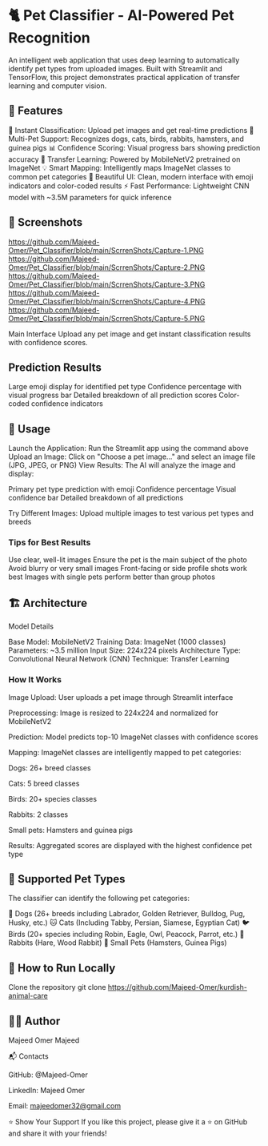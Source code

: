 # 🐈 Pet Classifier - AI-Powered Pet Recognition
An intelligent web application that uses deep learning to automatically identify pet types from uploaded images. Built with Streamlit and TensorFlow, this project demonstrates practical application of transfer learning and computer vision.



## 🌟 Features

🎯 Instant Classification: Upload pet images and get real-time predictions
🐶 Multi-Pet Support: Recognizes dogs, cats, birds, rabbits, hamsters, and guinea pigs
📊 Confidence Scoring: Visual progress bars showing prediction accuracy
🧠 Transfer Learning: Powered by MobileNetV2 pretrained on ImageNet
💡 Smart Mapping: Intelligently maps ImageNet classes to common pet categories
🎨 Beautiful UI: Clean, modern interface with emoji indicators and color-coded results
⚡ Fast Performance: Lightweight CNN model with ~3.5M parameters for quick inference



## 📸 Screenshots

https://github.com/Majeed-Omer/Pet_Classifier/blob/main/ScrrenShots/Capture-1.PNG
https://github.com/Majeed-Omer/Pet_Classifier/blob/main/ScrrenShots/Capture-2.PNG
https://github.com/Majeed-Omer/Pet_Classifier/blob/main/ScrrenShots/Capture-3.PNG
https://github.com/Majeed-Omer/Pet_Classifier/blob/main/ScrrenShots/Capture-4.PNG
https://github.com/Majeed-Omer/Pet_Classifier/blob/main/ScrrenShots/Capture-5.PNG

Main Interface
Upload any pet image and get instant classification results with confidence scores.

## Prediction Results
Large emoji display for identified pet type
Confidence percentage with visual progress bar
Detailed breakdown of all prediction scores
Color-coded confidence indicators



## 📖 Usage

Launch the Application: Run the Streamlit app using the command above
Upload an Image: Click on "Choose a pet image..." and select an image file (JPG, JPEG, or PNG)
View Results: The AI will analyze the image and display:

Primary pet type prediction with emoji
Confidence percentage
Visual confidence bar
Detailed breakdown of all predictions

Try Different Images: Upload multiple images to test various pet types and breeds

### Tips for Best Results

Use clear, well-lit images
Ensure the pet is the main subject of the photo
Avoid blurry or very small images
Front-facing or side profile shots work best
Images with single pets perform better than group photos



## 🏗️ Architecture
Model Details

Base Model: MobileNetV2
Training Data: ImageNet (1000 classes)
Parameters: ~3.5 million
Input Size: 224x224 pixels
Architecture Type: Convolutional Neural Network (CNN)
Technique: Transfer Learning

### How It Works
Image Upload: User uploads a pet image through Streamlit interface

Preprocessing: Image is resized to 224x224 and normalized for MobileNetV2

Prediction: Model predicts top-10 ImageNet classes with confidence scores

Mapping: ImageNet classes are intelligently mapped to pet categories:

Dogs: 26+ breed classes

Cats: 5 breed classes

Birds: 20+ species classes

Rabbits: 2 classes

Small pets: Hamsters and guinea pigs

Results: Aggregated scores are displayed with the highest confidence pet type



## 🎯 Supported Pet Types
The classifier can identify the following pet categories:

🐶 Dogs (26+ breeds including Labrador, Golden Retriever, Bulldog, Pug, Husky, etc.)
🐱 Cats (Including Tabby, Persian, Siamese, Egyptian Cat)
🐦 Birds (20+ species including Robin, Eagle, Owl, Peacock, Parrot, etc.)
🐰 Rabbits (Hare, Wood Rabbit)
🐹 Small Pets (Hamsters, Guinea Pigs)



## 🚀 How to Run Locally
Clone the repository
git clone https://github.com/Majeed-Omer/kurdish-animal-care



## 👨‍💻 Author

Majeed Omer Majeed

📬 Contacts

GitHub: @Majeed-Omer

LinkedIn: Majeed Omer

Email: majeedomer32@gmail.com

⭐ Show Your Support If you like this project, please give it a ⭐ on GitHub and share it with your friends!
